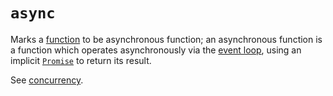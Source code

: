 # `async`

Marks a [function][concept-functions] to be asynchronous function; an asynchronous function is a function which operates asynchronously via the [event loop][concept-event-loop], using an implicit [`Promise`][global-objects-promise] to return its result.

See [concurrency][concept-concurrency].

[concept-concurrency]: ../info/concurrency.md
[concept-event-loop]: ../info/event_loop.md
[concept-functions]: ../../../concepts/functions.md
[global-objects-promise]: ../objects/promise.md
